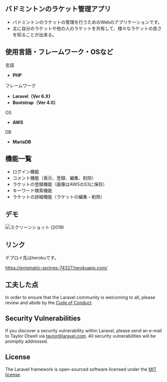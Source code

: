 ## バドミントンのラケット管理アプリ
- バドミントンのラケットの管理を行うためのWebのアプリケーションです。
- 主に自分のラケットや他の人のラケットを共有して、様々なラケットの良さを知ることが出来る。
## 使用言語・フレームワーク・OSなど
言語
- **PHP**

フレームワーク
- **Laravel（Ver 6.X)**
- **Bootstrap（Ver 4.0）**

OS
- **AWS**

DB
- **MariaDB**
## 機能一覧
- ログイン機能
- コメント機能（表示、登録、編集、削除）
- ラケットの登録機能（画像はAWSのS3に保存）
- キーワード検索機能
- ラケットの詳細機能（ラケットの編集・削除）
## デモ
![スクリーンショット (2019)](https://user-images.githubusercontent.com/88942066/155597447-80892066-bae1-417e-b26f-16995a3fc686.png)


## リンク
デプロイ先はherokuです。

https://enigmatic-springs-74327.herokuapp.com/

## 工夫した点

In order to ensure that the Laravel community is welcoming to all, please review and abide by the [Code of Conduct](https://laravel.com/docs/contributions#code-of-conduct).

## Security Vulnerabilities

If you discover a security vulnerability within Laravel, please send an e-mail to Taylor Otwell via [taylor@laravel.com](mailto:taylor@laravel.com). All security vulnerabilities will be promptly addressed.

## License

The Laravel framework is open-sourced software licensed under the [MIT license](https://opensource.org/licenses/MIT).
